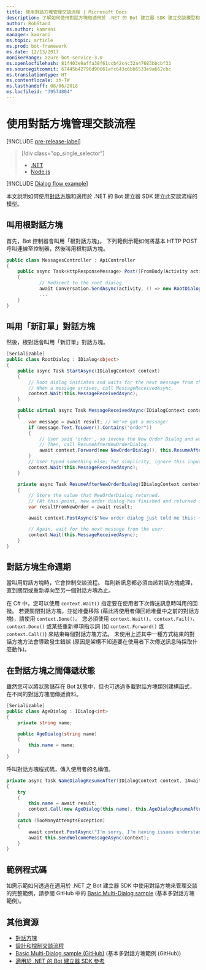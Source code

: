 ```yaml
---
title: 使用對話方塊管理交談流程 | Microsoft Docs
description: 了解如何使用對話方塊和適用於 .NET 的 Bot 建立器 SDK 建立交談模型和管理交談流程。
author: RobStand
ms.author: kamrani
manager: kamrani
ms.topic: article
ms.prod: bot-framework
ms.date: 12/13/2017
monikerRange: azure-bot-service-3.0
ms.openlocfilehash: 81f403e9affa38f61ccb42c4c32a47683bbcbf33
ms.sourcegitcommit: 67445b42796d90661afc643c6bb6533e9a662cbc
ms.translationtype: HT
ms.contentlocale: zh-TW
ms.lasthandoff: 08/06/2018
ms.locfileid: "39574804"
---
```

# <a name="manage-conversation-flow-with-dialogs"></a>使用對話方塊管理交談流程

[!INCLUDE [pre-release-label](../includes/pre-release-label-v3.md)]

> [!div class="op_single_selector"]
> - [.NET](../dotnet/bot-builder-dotnet-manage-conversation-flow.md)
> - [Node.js](../nodejs/bot-builder-nodejs-dialog-manage-conversation-flow.md)

[!INCLUDE [Dialog flow example](../includes/snippet-dotnet-manage-conversation-flow-intro.md)]

本文說明如何使用[對話方塊](bot-builder-dotnet-dialogs.md)和適用於 .NET 的 Bot 建立器 SDK 建立此交談流程的模型。 

## <a name="invoke-the-root-dialog"></a>叫用根對話方塊

首先，Bot 控制器會叫用「根對話方塊」。 下列範例示範如何將基本 HTTP POST 呼叫連線至控制器，然後叫用根對話方塊。 

```cs
public class MessagesController : ApiController
{
    public async Task<HttpResponseMessage> Post([FromBody]Activity activity)
    {
            // Redirect to the root dialog.
            await Conversation.SendAsync(activity, () => new RootDialog()); 
            ...
    }
}
```

## <a name="invoke-the-new-order-dialog"></a>叫用「新訂單」對話方塊

然後，根對話會叫用「新訂單」對話方塊。 

```cs
[Serializable]
public class RootDialog : IDialog<object>
{
    public async Task StartAsync(IDialogContext context)
    {
        // Root dialog initiates and waits for the next message from the user. 
        // When a message arrives, call MessageReceivedAsync.
        context.Wait(this.MessageReceivedAsync); 
    }

    public virtual async Task MessageReceivedAsync(IDialogContext context, IAwaitable<IMessageActivity> result)
    {
        var message = await result; // We've got a message!
        if (message.Text.ToLower().Contains("order"))
        {
            // User said 'order', so invoke the New Order Dialog and wait for it to finish.
            // Then, call ResumeAfterNewOrderDialog.
            await context.Forward(new NewOrderDialog(), this.ResumeAfterNewOrderDialog, message, CancellationToken.None);
        }
        // User typed something else; for simplicity, ignore this input and wait for the next message.
        context.Wait(this.MessageReceivedAsync);
    }

    private async Task ResumeAfterNewOrderDialog(IDialogContext context, IAwaitable<string> result)
    {
        // Store the value that NewOrderDialog returned. 
        // (At this point, new order dialog has finished and returned some value to use within the root dialog.)
        var resultFromNewOrder = await result;

        await context.PostAsync($"New order dialog just told me this: {resultFromNewOrder}");

        // Again, wait for the next message from the user.
        context.Wait(this.MessageReceivedAsync);
    }
}
```

## <a id="dialog-lifecycle"></a> 對話方塊生命週期

當叫用對話方塊時，它會控制交談流程。 每則新訊息都必須由該對話方塊處理，直到關閉或重新導向至另一個對話方塊為止。 

在 C# 中，您可以使用 `context.Wait()` 指定要在使用者下次傳送訊息時叫用的回撥。 若要關閉對話方塊，並從堆疊移除 (藉此將使用者傳回給堆疊中之前的對話方塊)，請使用 `context.Done()`。 您必須使用 `context.Wait()`、`context.Fail()`、`context.Done()` 或某些重新導項指示詞 (如 `context.Forward()` 或 `context.Call()`) 來結束每個對話方塊方法。 未使用上述其中一種方式結束的對話方塊方法會導致發生錯誤 (原因是架構不知道要在使用者下次傳送訊息時採取什麼動作)。

## <a name="passing-state-between-dialogs"></a>在對話方塊之間傳遞狀態

雖然您可以將狀態儲存在 Bot 狀態中，但也可透過多載對話方塊類別建構函式，在不同的對話方塊間傳遞資料。

```cs
[Serializable]
public class AgeDialog : IDialog<int>
{
    private string name;

    public AgeDialog(string name)
    {
        this.name = name;
    }
}
 ```

呼叫對話方塊程式碼，傳入使用者的名稱值。

```cs
private async Task NameDialogResumeAfter(IDialogContext context, IAwaitable<string> result)
{
    try
    {
        this.name = await result;
        context.Call(new AgeDialog(this.name), this.AgeDialogResumeAfter);
    }
    catch (TooManyAttemptsException)
    {
        await context.PostAsync("I'm sorry, I'm having issues understanding you. Let's try again.");
        await this.SendWelcomeMessageAsync(context);
    }
}
```

## <a name="sample-code"></a>範例程式碼 

如需示範如何透過在適用於 .NET 之 Bot 建立器 SDK 中使用對話方塊來管理交談的完整範例，請參閱 GitHub 中的 <a href="https://github.com/Microsoft/BotBuilder-Samples/tree/master/CSharp/core-BasicMultiDialog" target="_blank">Basic Multi-Dialog sample</a> (基本多對話方塊範例)。

## <a name="additional-resources"></a>其他資源

- [對話方塊](bot-builder-dotnet-dialogs.md)
- [設計和控制交談流程](../bot-service-design-conversation-flow.md)
- <a href="https://github.com/Microsoft/BotBuilder-Samples/tree/master/CSharp/core-BasicMultiDialog" target="_blank">Basic Multi-Dialog sample (GitHub)</a> (基本多對話方塊範例 (GitHub))
- <a href="/dotnet/api/?view=botbuilder-3.11.0" target="_blank">適用於 .NET 的 Bot 建立器 SDK 參考</a>
